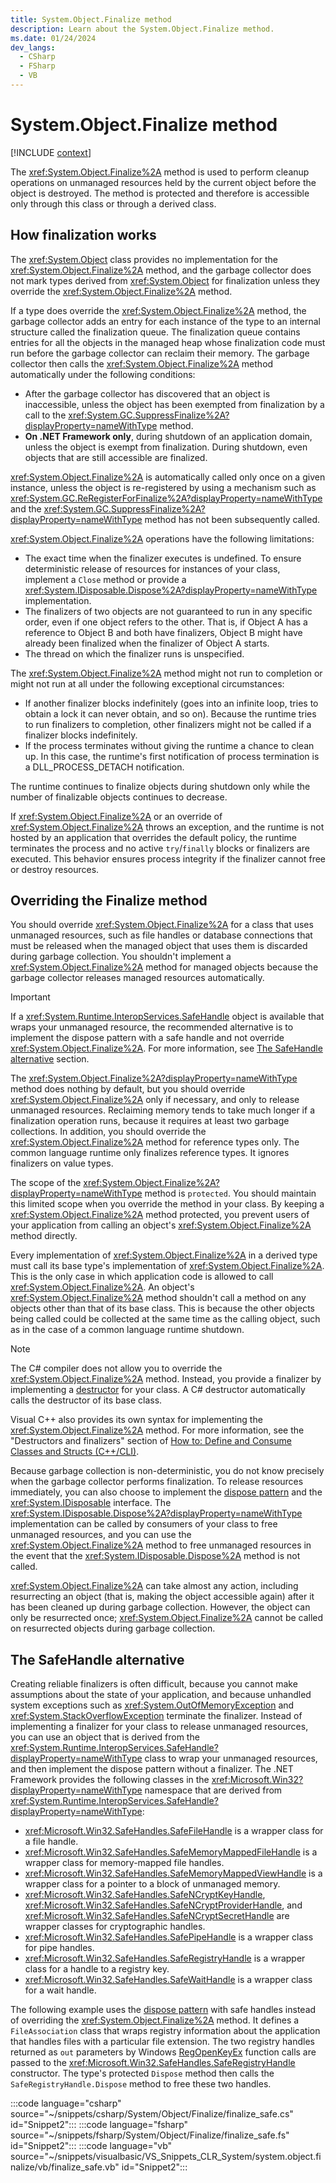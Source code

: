 ```yaml
---
title: System.Object.Finalize method
description: Learn about the System.Object.Finalize method.
ms.date: 01/24/2024
dev_langs:
  - CSharp
  - FSharp
  - VB
---
```

# System.Object.Finalize method

[!INCLUDE [context](includes/context.md)]

The <xref:System.Object.Finalize%2A> method is used to perform cleanup operations on unmanaged resources held by the current object before the object is destroyed. The method is protected and therefore is accessible only through this class or through a derived class.

## How finalization works

The <xref:System.Object> class provides no implementation for the <xref:System.Object.Finalize%2A> method, and the garbage collector does not mark types derived from <xref:System.Object> for finalization unless they override the <xref:System.Object.Finalize%2A> method.

If a type does override the <xref:System.Object.Finalize%2A> method, the garbage collector adds an entry for each instance of the type to an internal structure called the finalization queue. The finalization queue contains entries for all the objects in the managed heap whose finalization code must run before the garbage collector can reclaim their memory. The garbage collector then calls the <xref:System.Object.Finalize%2A> method automatically under the following conditions:

- After the garbage collector has discovered that an object is inaccessible, unless the object has been exempted from finalization by a call to the <xref:System.GC.SuppressFinalize%2A?displayProperty=nameWithType> method.
- **On .NET Framework only**, during shutdown of an application domain, unless the object is exempt from finalization. During shutdown, even objects that are still accessible are finalized.

<xref:System.Object.Finalize%2A> is automatically called only once on a given instance, unless the object is re-registered by using a mechanism such as <xref:System.GC.ReRegisterForFinalize%2A?displayProperty=nameWithType> and the <xref:System.GC.SuppressFinalize%2A?displayProperty=nameWithType> method has not been subsequently called.

<xref:System.Object.Finalize%2A> operations have the following limitations:

- The exact time when the finalizer executes is undefined. To ensure deterministic release of resources for instances of your class, implement a `Close` method or provide a <xref:System.IDisposable.Dispose%2A?displayProperty=nameWithType> implementation.
- The finalizers of two objects are not guaranteed to run in any specific order, even if one object refers to the other. That is, if Object A has a reference to Object B and both have finalizers, Object B might have already been finalized when the finalizer of Object A starts.
- The thread on which the finalizer runs is unspecified.

The <xref:System.Object.Finalize%2A> method might not run to completion or might not run at all under the following exceptional circumstances:

- If another finalizer blocks indefinitely (goes into an infinite loop, tries to obtain a lock it can never obtain, and so on). Because the runtime tries to run finalizers to completion, other finalizers might not be called if a finalizer blocks indefinitely.
- If the process terminates without giving the runtime a chance to clean up. In this case, the runtime's first notification of process termination is a DLL_PROCESS_DETACH notification.

The runtime continues to finalize objects during shutdown only while the number of finalizable objects continues to decrease.

If <xref:System.Object.Finalize%2A> or an override of <xref:System.Object.Finalize%2A> throws an exception, and the runtime is not hosted by an application that overrides the default policy, the runtime terminates the process and no active `try`/`finally` blocks or finalizers are executed. This behavior ensures process integrity if the finalizer cannot free or destroy resources.

## Overriding the Finalize method

You should override <xref:System.Object.Finalize%2A> for a class that uses unmanaged resources, such as file handles or database connections that must be released when the managed object that uses them is discarded during garbage collection. You shouldn't implement a <xref:System.Object.Finalize%2A> method for managed objects because the garbage collector releases managed resources automatically.

> [!IMPORTANT]
> If a <xref:System.Runtime.InteropServices.SafeHandle> object is available that wraps your unmanaged resource, the recommended alternative is to implement the dispose pattern with a safe handle and not override <xref:System.Object.Finalize%2A>. For more information, see [The SafeHandle alternative](#the-safehandle-alternative) section.

The <xref:System.Object.Finalize%2A?displayProperty=nameWithType> method does nothing by default, but you should override <xref:System.Object.Finalize%2A> only if necessary, and only to release unmanaged resources. Reclaiming memory tends to take much longer if a finalization operation runs, because it requires at least two garbage collections. In addition, you should override the <xref:System.Object.Finalize%2A> method for reference types only. The common language runtime only finalizes reference types. It ignores finalizers on value types.

The scope of the <xref:System.Object.Finalize%2A?displayProperty=nameWithType> method is `protected`. You should maintain this limited scope when you override the method in your class. By keeping a <xref:System.Object.Finalize%2A> method protected, you prevent users of your application from calling an object's <xref:System.Object.Finalize%2A> method directly.

Every implementation of <xref:System.Object.Finalize%2A> in a derived type must call its base type's implementation of <xref:System.Object.Finalize%2A>. This is the only case in which application code is allowed to call <xref:System.Object.Finalize%2A>. An object's <xref:System.Object.Finalize%2A> method shouldn't call a method on any objects other than that of its base class. This is because the other objects being called could be collected at the same time as the calling object, such as in the case of a common language runtime shutdown.

> [!NOTE]
> The C# compiler does not allow you to override the <xref:System.Object.Finalize%2A> method. Instead, you provide a finalizer by implementing a [destructor](/dotnet/csharp/programming-guide/classes-and-structs/destructors) for your class. A C# destructor automatically calls the destructor of its base class.
>
> Visual C++ also provides its own syntax for implementing the <xref:System.Object.Finalize%2A> method. For more information, see the "Destructors and finalizers" section of [How to: Define and Consume Classes and Structs (C++/CLI)](/cpp/dotnet/how-to-define-and-consume-classes-and-structs-cpp-cli).

Because garbage collection is non-deterministic, you do not know precisely when the garbage collector performs finalization. To release resources immediately, you can also choose to implement the [dispose pattern](../../standard/garbage-collection/implementing-dispose.md)
and the <xref:System.IDisposable> interface. The <xref:System.IDisposable.Dispose%2A?displayProperty=nameWithType> implementation can be called by consumers of your class to free unmanaged resources, and you can use the <xref:System.Object.Finalize%2A> method to free unmanaged resources in the event that the <xref:System.IDisposable.Dispose%2A> method is not called.

<xref:System.Object.Finalize%2A> can take almost any action, including resurrecting an object (that is, making the object accessible again) after it has been cleaned up during garbage collection. However, the object can only be resurrected once; <xref:System.Object.Finalize%2A> cannot be called on resurrected objects during garbage collection.

## The SafeHandle alternative

Creating reliable finalizers is often difficult, because you cannot make assumptions about the state of your application, and because unhandled system exceptions such as <xref:System.OutOfMemoryException> and <xref:System.StackOverflowException> terminate the finalizer. Instead of implementing a finalizer for your class to release unmanaged resources, you can use an object that is derived from the <xref:System.Runtime.InteropServices.SafeHandle?displayProperty=nameWithType> class to wrap your unmanaged resources, and then implement the dispose pattern without a finalizer. The .NET Framework provides the following classes in the <xref:Microsoft.Win32?displayProperty=nameWithType> namespace that are derived from <xref:System.Runtime.InteropServices.SafeHandle?displayProperty=nameWithType>:

- <xref:Microsoft.Win32.SafeHandles.SafeFileHandle> is a wrapper class for a file handle.
- <xref:Microsoft.Win32.SafeHandles.SafeMemoryMappedFileHandle> is a wrapper class for memory-mapped file handles.
- <xref:Microsoft.Win32.SafeHandles.SafeMemoryMappedViewHandle> is a wrapper class for a pointer to a block of unmanaged memory.
- <xref:Microsoft.Win32.SafeHandles.SafeNCryptKeyHandle>, <xref:Microsoft.Win32.SafeHandles.SafeNCryptProviderHandle>, and <xref:Microsoft.Win32.SafeHandles.SafeNCryptSecretHandle> are wrapper classes for cryptographic handles.
- <xref:Microsoft.Win32.SafeHandles.SafePipeHandle> is a wrapper class for pipe handles.
- <xref:Microsoft.Win32.SafeHandles.SafeRegistryHandle> is a wrapper class for a handle to a registry key.
- <xref:Microsoft.Win32.SafeHandles.SafeWaitHandle> is a wrapper class for a wait handle.

The following example uses the [dispose pattern](../../standard/garbage-collection/implementing-dispose.md) with safe handles instead of overriding the <xref:System.Object.Finalize%2A> method. It defines a `FileAssociation` class that wraps registry information about the application that handles files with a particular file extension. The two registry handles returned as `out` parameters by Windows [RegOpenKeyEx](/windows/win32/api/winreg/nf-winreg-regopenkeyexa) function calls are passed to the <xref:Microsoft.Win32.SafeHandles.SafeRegistryHandle> constructor. The type's protected `Dispose` method then calls the `SafeRegistryHandle.Dispose` method to free these two handles.

:::code language="csharp" source="~/snippets/csharp/System/Object/Finalize/finalize_safe.cs" id="Snippet2":::
:::code language="fsharp" source="~/snippets/fsharp/System/Object/Finalize/finalize_safe.fs" id="Snippet2":::
:::code language="vb" source="~/snippets/visualbasic/VS_Snippets_CLR_System/system.object.finalize/vb/finalize_safe.vb" id="Snippet2":::
